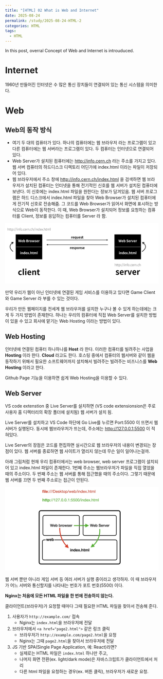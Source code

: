 ```yaml
---
title: "[HTML] 02 What is Web and Internet"
date: 2025-08-24
permalink: /study/2025-08-24-HTML-2
categories: HTML
tags: 
  - HTML
---
```


In this post, overral Concept of Web and Internet is introuduced. 



# Internet

1960년 만들어진 인터넷은 수 많은 통신 장치들이 연결되어 있는 통신 시스템을 의미한다.

# Web

## Web의 동작 방식

- 여기 두 대의 컴퓨터가 있다. 하나의 컴퓨터에는 웹 브라우저 라는 프로그램이 있고 다른 컴퓨터에는 웹 서버라는 프로그램이 있다. 두 컴퓨터는 인터넷으로 연결되어 있다.
- Web Server가 설치된 컴퓨터에는 http://info.cern.ch 라는 주소를 가지고 있다. 웹 서버 컴퓨터의 하드디스크 디렉토리 어딘가에 index.html 이라는 파일이 저장되어 있다.
- 웹 브라우저에서 주소 창에 http://info.cern.ch/index.html 을 검색하면 웹 브라우저가 설치된 컴퓨터는 인터넷을 통해 전기적인 신호를 웹 서버가 설치된 컴퓨터에 보낸다. 이 신호에는 index.html 파일을 원한다는 정보가 담겨있음. 웹 서버 프로그램은 하드 디스크에서 index.html 파일을 찾아 Web Browser가 설치된 컴퓨터에게 전기적 신호로 전송해줌. 그 코드를 Web Browser가 읽어서 화면에 표시하는 방식으로 Web이 동작한다. 이 때, Web Browser가 설치되어 정보를 요청하는 컴퓨터를 Client, 정보를 응답하는 컴퓨터를 Server 라 함. 

![serverclient](../../images/2025-08-24-html-2/serverclient.png)

만약 우리가 웹이 아닌 인터넷에 연결된 게임 서비스를 이용하고 있다면 Game Client와 Game Server 라 부를 수 있는 것이다. 

우리가 만든 웹페이지를 전세계 웹 브라우저를 설치한 누구나 볼 수 있게 하는데에는 크게 두 가지 방법이 존재한다. 하나는 우리의 컴퓨터에 직접 Web Server를 설치한 방법이 있을 수 있고 회사에 맡기는 Web Hosting 이라는 방법이 있다. 



## Web Hosting

인터넷에 연결된 컴퓨터 하나하나를 **Host** 라 한다. 이러한 컴퓨터를 빌려주는 사업을 **Hosting** 이라 한다. **Cloud** 라고도 한다. 호스팅 중에서 컴퓨터의 웹서버와 같이 웹을 동작하기 위해서 필요한 소프트웨어까지 설치해서 빌려주는 빌려주는 비즈니스를 **Web Hosting** 이라고 한다.

Github Page 기능을 이용하면 쉽게 Web Hosting을 이용할 수 있다.



## Web Server

VS code extenstion 중 Live Server를 설치하면 (VS code extensionsion은 주로 사용자 홈 디렉터리의 확장 폴더에 설치됨) 웹 서버가 설치 됨. 

Live Server를 설치하고 VS Code 하단에 Go Live를 누르면 Port:5500 이 뜨면서 웹 서버가 실행된다. 동시에 웹브라우저가 뜨는데, 주소에는 http://127.0.0.1:5500 이 적혀있다. 

Live Server의 장점은 코드를 편집하면 실시간으로 웹 브라우저의 내용이 변경되는 장점이 있다. 웹 서버를 종료하면 웹 사이트가 열리지 않는데 무슨 일이 일어나는걸까.

아래 그림처럼 현재 우리 컴퓨터에서는 web browser, web server 프로그램이 설치되어 있고 index.html 파일이 존재한다. 1번째 주소는 웹브라우저가 파일을 직접 열었을 때의 주소이다. 두 번째 주소는 웹 서버를 통해 접근했을 때의 주소이다. 그렇기 때문에 웹 서버를 끄면 두 번째 주소로는 접근이 안된다.  

![serverclient2](../../images/2025-08-24-html-2/serverclient2.png)

웹 서버 뿐만 아니라 게임 서버 등 여러 서버가 실행 중이라고 생각하자. 이 때 브라우저가 어느 서버와 통신할지를 나타내는 번호가 포트 번호(5500) 이다. 

**Nginx는 처음에 모든 HTML 파일을 한 번에 전송하지 않는다.**

클라이언트(브라우저)가 요청할 때마다 그때 필요한 HTML 파일을 찾아서 전송해 준다.

1. 사용자가 `http://example.com/` 접속
   - Nginx는 `index.html`을 브라우저에 전달
2. 브라우저에서 `<a href="page2.html">` 같은 링크 클릭
   - 브라우저가 `http://example.com/page2.html`을 요청
   - Nginx는 그때 `page2.html`을 찾아서 브라우저에 전달
3. JS 기반 SPA(Single Page Application, 예: React)라면?
   - 실제로는 HTML 파일은 `index.html` 하나만 주고,
   - 나머지 화면 전환(ex. light/dark mode)은 자바스크립트가 클라이언트에서 처리
   - 다른 html 파일을 요청하는 경우(ex. 버튼 클릭), 브라우저가 새로운 요청.  
